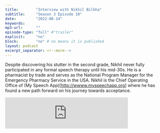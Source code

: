 ```yaml
---
title:        "Interview with Nikhil Bilkha"
subtitle:     "Season 3 Episode 10"
date:         "2022-08-14"
keywords:
mp3-url:      ""
episode-type: "full" #"trailer"
explicit:     "no"
block:        "no" # no means it is published
layout: podcast
excerpt_separator: <!--more-->
---
```

Despite discovering his stutter in the second grade, Nikhil never fully participated in any formal speech therapy until his mid-30s. He is a pharmacist by trade and serves as the National Program Manager for the Emergency Pharmacy Service in the USA. Nikhil is the Chief Operating Office of (My Speech App)[http://wwww.myspeechapp.org] where he has found a new path forward on his journey towards acceptance.

<iframe src="https://anchor.fm/somestutterluh/embed/episodes/Interview-with-Nikhil-Bilkha-e1mg9gj" height="102px" width="400px" frameborder="0" scrolling="no"></iframe>
